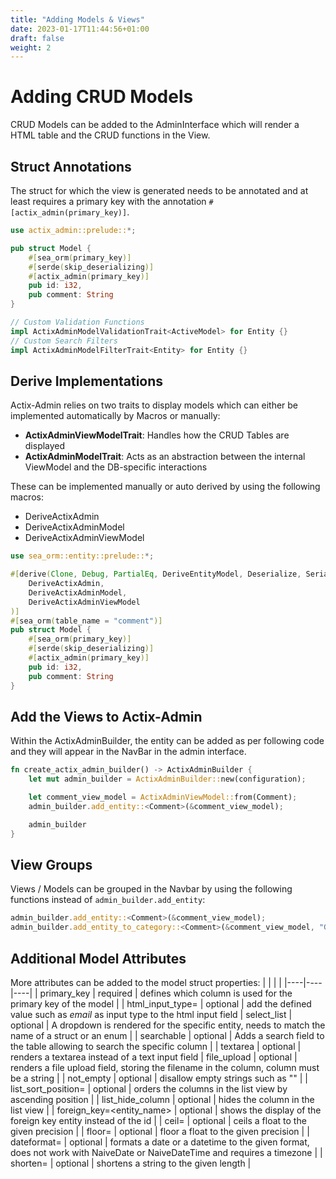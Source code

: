 ```yaml
---
title: "Adding Models & Views"
date: 2023-01-17T11:44:56+01:00
draft: false
weight: 2
---
```


# Adding CRUD Models

CRUD Models can be added to the AdminInterface which will render a HTML table and the CRUD functions in the View.

## Struct Annotations

The struct for which the view is generated needs to be annotated and at least requires a primary key with the annotation ```#[actix_admin(primary_key)]```.

```rust
use actix_admin::prelude::*;

pub struct Model {
    #[sea_orm(primary_key)]
    #[serde(skip_deserializing)]
    #[actix_admin(primary_key)]
    pub id: i32,
    pub comment: String
}

// Custom Validation Functions
impl ActixAdminModelValidationTrait<ActiveModel> for Entity {}
// Custom Search Filters
impl ActixAdminModelFilterTrait<Entity> for Entity {}
```

## Derive Implementations

Actix-Admin relies on two traits to display models which can either be implemented automatically by Macros or manually:
* **ActixAdminViewModelTrait**: Handles how the CRUD Tables are displayed
* **ActixAdminModelTrait**: Acts as an abstraction between the internal ViewModel and the DB-specific interactions

These can be implemented manually or auto derived by using the following macros:
* DeriveActixAdmin
* DeriveActixAdminModel
* DeriveActixAdminViewModel

```rust
use sea_orm::entity::prelude::*;

#[derive(Clone, Debug, PartialEq, DeriveEntityModel, Deserialize, Serialize, 
    DeriveActixAdmin, 
    DeriveActixAdminModel, 
    DeriveActixAdminViewModel
)]
#[sea_orm(table_name = "comment")]
pub struct Model {
    #[sea_orm(primary_key)]
    #[serde(skip_deserializing)]
    #[actix_admin(primary_key)]
    pub id: i32,
    pub comment: String
}
```

## Add the Views to Actix-Admin

Within the ActixAdminBuilder, the entity can be added as per following code and they will appear in the NavBar in the admin interface.

```rust
fn create_actix_admin_builder() -> ActixAdminBuilder {
    let mut admin_builder = ActixAdminBuilder::new(configuration);

    let comment_view_model = ActixAdminViewModel::from(Comment);
    admin_builder.add_entity::<Comment>(&comment_view_model);

    admin_builder
}
```

## View Groups

Views / Models can be grouped in the Navbar by using the following functions instead of ```admin_builder.add_entity```:
```rust
admin_builder.add_entity::<Comment>(&comment_view_model);
admin_builder.add_entity_to_category::<Comment>(&comment_view_model, "Group 1");
```

## Additional Model Attributes

More attributes can be added to the model struct properties:
| | | |
|----|----|----|
| primary_key | required | defines which column is used for the primary key of the model |
| html_input_type=<String> | optional | add the defined value such as *email* as input type to the html input field
| select_list | optional | A dropdown is rendered for the specific entity, needs to match the name of a struct or an enum |
| searchable | optional | Adds a search field to the table allowing to search the specific column |
| textarea | optional | renders a textarea instead of a text input field
| file_upload | optional | renders a file upload field, storing the filename in the column, column must be a string |
| not_empty | optional | disallow empty strings such as "" |
| list_sort_position=<usize> | optional | orders the columns in the list view by ascending position |
| list_hide_column<bool> | optional | hides the column in the list view |
| foreign_key=<entity_name> | optional | shows the display of the foreign key entity instead of the id |
| ceil=<integer> | optional | ceils a float to the given precision |
| floor=<integer> | optional | floor a float to the given precision |
| dateformat=<String> | optional | formats a date or a datetime to the given format, does not work with NaiveDate or NaiveDateTime and requires a timezone |
| shorten=<integer> | optional | shortens a string to the given length |